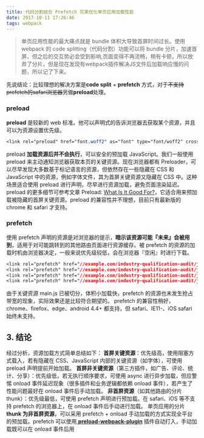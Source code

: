 ```yaml
---
title: 代码分割结合 Prefetch 完美优化单页应用加载性能
date: 2017-10-11 17:26:46
tags: webpack
---
```

> 单页应用性能的最大痛点就是 bundle 体积大导致首屏时间过长。使用 webpack 的 code splitting（代码分割）功能可以将 bundle 分片，加速首屏，但之后的交互势必会受到影响,页面变得不再流畅，稍有卡顿，所以放弃了分片，但是现在发现有webpack插件解决JS文件后加载响应慢的问题，所以记了下来。

<!--more-->
先说结论：比较理想的解决方案是**code split** + **prefetch** 方式，对于~~不支持prefetch的safari浏览器~~另做**preload**处理。

### preload
**preload** 是较新的 web 标准。他可以声明式的告诉浏览器去获取某个资源，并且可以为资源设置优先级。
``` css
<link rel="preload" href="font.woff2" as="font" type="font/woff2" crossorigin>
```
preload **加载资源后并不会执行**，可以安全的预加载 JavaScript。我们一般使用 preload 来主动通知浏览器获取本页的关键资源。现在浏览器都有 Preloader，可以尽早发现大多数基于标记语言的资源，但依然存在一些隐藏在 CSS 和 JavaScript 中的资源，例如字体文件，其为首屏关键资源又隐藏在 CSS 中。这种场景适合使用 preload 进行声明，尽早进行资源加载，避免页面渲染延迟。
preload 的更多细节可参考文章 Preload: [What Is It Good For?](https://www.smashingmagazine.com/2016/02/preload-what-is-it-good-for/)，它适合用来预加载被隐藏的首屏关键资源。preload 的兼容性并不理想，目前只有最新版的 chrome 和 safari 才支持。
### prefetch
使用 prefetch 声明的资源是对浏览器的提示，**暗示该资源可能『未来』会被用到**，适用于对可能跳转到的其他路由页面进行资源缓存。被 prefetch 的资源的加载时机由浏览器决定，一般来说优先级较低，会在浏览器『空闲』时进行下载。
```css
<link rel="prefetch" href="//example.com/industry-qualification-audit/js/common-main.550d4.chunk.js">
<link rel="prefetch" href="//example.com/industry-qualification-audit/js/Food.86661.chunk.js">
<link rel="prefetch" href="//example.com/industry-qualification-audit/js/Pub.9045b.chunk.js">
<link rel="prefetch" href="//example.com/industry-qualification-audit/js/Screencast.1eb1a.chunk.js">
```
由于关键资源 main.js 已被切分，体积小加载快，prefetch 的资源也未发生抢占带宽的现象，实际效果还是比较符合期望的。
prefetch 的兼容性稍好，chrome、firefox、edge、android 4.4+ 都支持，但 safari、IE11-、iOS safari 始终未支持。
## 3. 结论

经过分析，资源加载方式简单总结如下：
**首屏关键资源**：优先级高，使用阻塞方式载入，若有隐藏在 CSS、JavaScript 内部的关键资源（如字体），可使用 preload 声明提前开始加载。
**首屏非关键资源**（第三方插件，如广告、评论、统计、分享）：优先级低，若无执行顺序要求，可使用 async 进行异步加载，但应警惕 onload 事件延迟现象（很多插件和业务逻辑都依赖 onload 事件），若产生了性能问题最好在 onload 事件后手动加载。
**非首屏资源**（如其他路由的分片 thunk）：优先级最低，可使用 prefetch 声明进行预加载。在 safari、iOS 等不支持 prefetch 的浏览器上，在 onload 事件后手动进行加载。
单页应用的分片 **thunk 为非首屏资源**，可以采用 prefetch + onload 手动加载的方式实现全平台的预加载。prefetch 可以使用[ **preload-webpack-plugin**](https://github.com/GoogleChrome/preload-webpack-plugin) 插件自动打入，手动加载既可以在 onload 事件后用 <script async> 加载资源，也可以用 new Image().src 加载资源，区别仅仅是前者会执行脚本造成些微的性能损耗，而后者看起来比较 hack。

由于手动加载需求，我写了一个插件： prefetch-polyfill-webpack-plugin 可以自动生成在 onload 事件触发时执行的 prefetch polyfill 函数，由于其身份是作为 prefetch 的补足，所以仅在 IE、safari、iOS 上执行，可选择使用 new Image().src 或者 <script async> 对分片 thunk 做预加载。

prefetch polyfill 函数示例：
```js
<script>
  (function(){
    var ua = (typeof navigator !== 'undefined' ? navigator.userAgent || '' : '')
    if(/safari|iphone|ipad|ipod|msie|trident/i.test(ua) && !/chrome|crios|crmo|firefox|iceweasel|fxios|edge/i.test(ua)) {
      window.onload = function () {
        var i = 0, length = 0,
          preloadJs = ['/chunk.a839f9eac501a92482ca.js', ...your thunks]
        for (i = 0, length = preloadJs.length; i < length; i++) {
          //使用 new Image().src
          new Image().src = preloadJs[i]
          //使用 <script async>
          //var js = document.createElement('script')
          //js.src = preloadJs[i]
          //js.async = true
          //document.body.appendChild(js)
        }
      }
    }
  })()
</script>
```
经过这样细致的优化，就可以保证我们的单页应用既有快速的首屏响应时间，又能享受流畅的交互体验了。

